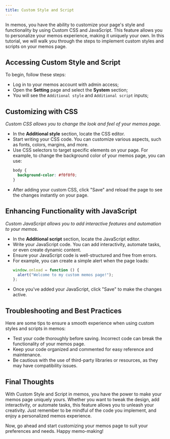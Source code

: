 ```yaml
---
title: Custom Style and Script
---
```


In memos, you have the ability to customize your page's style and functionality by using Custom CSS and JavaScript. This feature allows you to personalize your memos experience, making it uniquely your own. In this tutorial, we will walk you through the steps to implement custom styles and scripts on your memos page.

## Accessing Custom Style and Script

To begin, follow these steps:

- Log in to your memos account with admin access;
- Open the **Setting** page and select the **System** section;
- You will see the `Additional style` and `Additional script` inputs;

## Customizing with CSS

_Custom CSS allows you to change the look and feel of your memos page._

- In the **Additional style** section, locate the CSS editor.
- Start writing your CSS code. You can customize various aspects, such as fonts, colors, margins, and more.
- Use CSS selectors to target specific elements on your page. For example, to change the background color of your memos page, you can use:
  ```css
  body {
    background-color: #f0f0f0;
  }
  ```
- After adding your custom CSS, click "Save" and reload the page to see the changes instantly on your page.

## Enhancing Functionality with JavaScript

_Custom JavaScript allows you to add interactive features and automation to your memos._

- In the **Additional script** section, locate the JavaScript editor.
- Write your JavaScript code. You can add interactivity, automate tasks, or even create dynamic content.
- Ensure your JavaScript code is well-structured and free from errors.
- For example, you can create a simple alert when the page loads:
  ```javascript
  window.onload = function () {
    alert("Welcome to my custom memos page!");
  };
  ```
- Once you've added your JavaScript, click "Save" to make the changes active.

## Troubleshooting and Best Practices

Here are some tips to ensure a smooth experience when using custom styles and scripts in memos:

- Test your code thoroughly before saving. Incorrect code can break the functionality of your memos page.
- Keep your code organized and commented for easy reference and maintenance.
- Be cautious with the use of third-party libraries or resources, as they may have compatibility issues.

## Final Thoughts

With Custom Style and Script in memos, you have the power to make your memos page uniquely yours. Whether you want to tweak the design, add interactivity, or automate tasks, this feature allows you to unleash your creativity. Just remember to be mindful of the code you implement, and enjoy a personalized memos experience.

Now, go ahead and start customizing your memos page to suit your preferences and needs. Happy memo-making!
